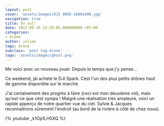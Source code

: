 ```yaml
---
layout: post
cover: 'assets/images/DJI_0005-1600x600.jpg'
navigation: true
title: En vol!
date: 2017-09-16 22:29:05.000000000 +07:00
categories:
- Drône
author: julien
tags: drone
subclass: 'post tag-drone'
logo: 'assets/images/ghost.png'
---
```


Me voici avec un nouveau jouet. Depuis le temps que j'y pense...

Ce weekend, jái acheté le DJI Spark. Cést l'un des plus petits drônes haut de gamme disponible sur le marché.

J'ai certainement des progrès à faire (ceci est mon deuxième vol), mais qu'est-ce que cést sympa ! Malgré une réalisation très amateure, voici un rapide apperçu de notre quartier vue du ciel. Sylvie &amp; Jacques reconnaitrons sûrement l'endroit (au bord de la rivière à côté de chez nous).

{% youtube _k1Op1LH5XQ %}